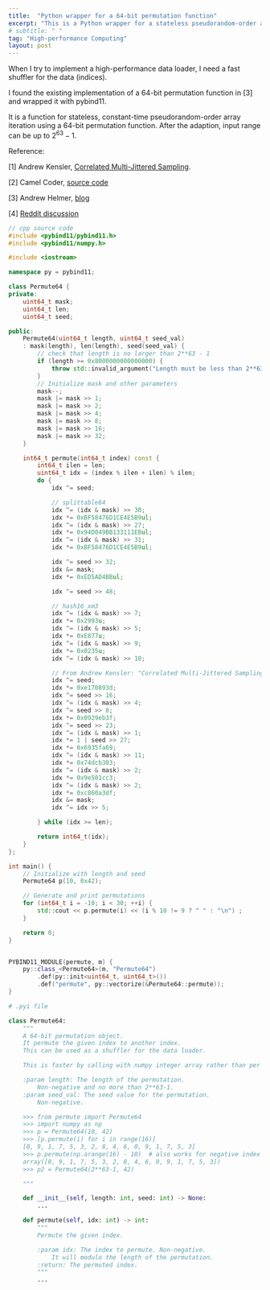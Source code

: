 ```yaml
---
title:  "Python wrapper for a 64-bit permutation function"
excerpt: "This is a Python wrapper for a stateless pseudorandom-order array iteration."
# subtitle: " "
tag: "High-performance Computing"
layout: post
---
```


When I try to implement a high-performance data loader, I need a fast shuffler for the data (indices).

I found the existing implementation of a 64-bit permutation function in [3] and wrapped it with pybind11.

It is a function for stateless, constant-time pseudorandom-order array iteration using a 64-bit permutation function.
After the adaption, input range can be up to $2^{63}-1$.

Reference:

[1] Andrew Kensler, [Correlated Multi-Jittered Sampling](https://graphics.pixar.com/library/MultiJitteredSampling/).

[2] Camel Coder, [source code](https://github.com/camel-cdr/cauldron/blob/main/tools/random/permute/README.md)

[3] Andrew Helmer, [blog](https://andrew-helmer.github.io/permute/)

[4] [Reddit discussion](https://www.reddit.com/r/GraphicsProgramming/comments/mb2urjmy_first_ever_blog_post_andrew_kenslers_permute/)


```cpp
// cpp source code
#include <pybind11/pybind11.h>
#include <pybind11/numpy.h>

#include <iostream>

namespace py = pybind11;

class Permute64 {
private:
    uint64_t mask;
    uint64_t len;
    uint64_t seed;

public:
    Permute64(uint64_t length, uint64_t seed_val)
	: mask(length), len(length), seed(seed_val) {
        // check that length is no larger than 2**63 - 1
        if (length >= 0x8000000000000000) {
            throw std::invalid_argument("Length must be less than 2**63");
        }
        // Initialize mask and other parameters
        mask--;
        mask |= mask >> 1;
        mask |= mask >> 2;
        mask |= mask >> 4;
        mask |= mask >> 8;
        mask |= mask >> 16;
        mask |= mask >> 32;
    }

    int64_t permute(int64_t index) const {
        int64_t ilen = len;
        uint64_t idx = (index % ilen + ilen) % ilen;
        do {
            idx ^= seed;

            // splittable64
            idx ^= (idx & mask) >> 30;
            idx *= 0xBF58476D1CE4E5B9ul;
            idx ^= (idx & mask) >> 27;
            idx *= 0x94D049BB133111EBul;
            idx ^= (idx & mask) >> 31;
            idx *= 0xBF58476D1CE4E5B9ul;

            idx ^= seed >> 32;
            idx &= mask;
            idx *= 0xED5AD4BBul;

            idx ^= seed >> 48;

            // hash16_xm3
            idx ^= (idx & mask) >> 7;
            idx *= 0x2993u;
            idx ^= (idx & mask) >> 5;
            idx *= 0xE877u;
            idx ^= (idx & mask) >> 9;
            idx *= 0x0235u;
            idx ^= (idx & mask) >> 10;

            // From Andrew Kensler: "Correlated Multi-Jittered Sampling"
            idx ^= seed;
            idx *= 0xe170893d;
            idx ^= seed >> 16;
            idx ^= (idx & mask) >> 4;
            idx ^= seed >> 8;
            idx *= 0x0929eb3f;
            idx ^= seed >> 23;
            idx ^= (idx & mask) >> 1;
            idx *= 1 | seed >> 27;
            idx *= 0x6935fa69;
            idx ^= (idx & mask) >> 11;
            idx *= 0x74dcb303;
            idx ^= (idx & mask) >> 2;
            idx *= 0x9e501cc3;
            idx ^= (idx & mask) >> 2;
            idx *= 0xc860a3df;
            idx &= mask;
            idx ^= idx >> 5;

        } while (idx >= len);

        return int64_t(idx);
    }
};

int main() {
    // Initialize with length and seed
    Permute64 p(10, 0x42);

    // Generate and print permutations
    for (int64_t i = -10; i < 30; ++i) {
        std::cout << p.permute(i) << (i % 10 != 9 ? " " : "\n") ;
    }

    return 0;
}


PYBIND11_MODULE(permute, m) {
    py::class_<Permute64>(m, "Permute64")
        .def(py::init<uint64_t, uint64_t>())
        .def("permute", py::vectorize(&Permute64::permute));
}

```


```python
# .pyi file

class Permute64:
    """
    A 64-bit permutation object.
    It permute the given index to another index.
    This can be used as a shuffler for the data loader.

    This is faster by calling with numpy integer array rather than per element.

    :param length: The length of the permutation.
        Non-negative and no more than 2**63-1.
    :param seed_val: The seed value for the permutation.
        Non-negative.

    >>> from permute import Permute64
    >>> import numpy as np
    >>> p = Permute64(10, 42)
    >>> [p.permute(i) for i in range(16)]
    [0, 9, 1, 7, 5, 3, 2, 8, 4, 6, 0, 9, 1, 7, 5, 3]
    >>> p.permute(np.arange(16) - 10)  # also works for negative index
    array([0, 9, 1, 7, 5, 3, 2, 8, 4, 6, 0, 9, 1, 7, 5, 3])
    >>> p2 = Permute64(2**63-1, 42)

    """

    def __init__(self, length: int, seed: int) -> None:
        ...

    def permute(self, idx: int) -> int:
        """
        Permute the given index.

        :param idx: The index to permute. Non-negative.
            It will modulo the length of the permutation.
        :return: The permuted index.
        """
        ...

```